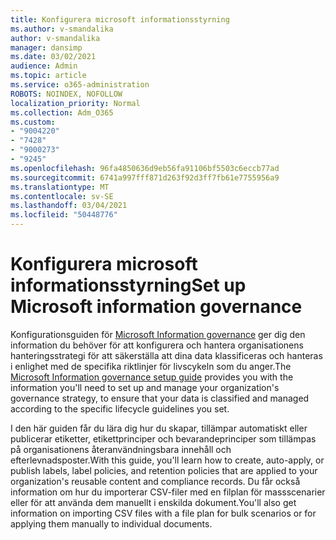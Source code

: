```yaml
---
title: Konfigurera microsoft informationsstyrning
ms.author: v-smandalika
author: v-smandalika
manager: dansimp
ms.date: 03/02/2021
audience: Admin
ms.topic: article
ms.service: o365-administration
ROBOTS: NOINDEX, NOFOLLOW
localization_priority: Normal
ms.collection: Adm_O365
ms.custom:
- "9004220"
- "7428"
- "9000273"
- "9245"
ms.openlocfilehash: 96fa4850636d9eb56fa91106bf5503c6eccb77ad
ms.sourcegitcommit: 6741a997fff871d263f92d3ff7fb61e7755956a9
ms.translationtype: MT
ms.contentlocale: sv-SE
ms.lasthandoff: 03/04/2021
ms.locfileid: "50448776"
---
```

# <a name="set-up-microsoft-information-governance"></a><span data-ttu-id="5f4d0-102">Konfigurera microsoft informationsstyrning</span><span class="sxs-lookup"><span data-stu-id="5f4d0-102">Set up Microsoft information governance</span></span>

<span data-ttu-id="5f4d0-103">Konfigurationsguiden för [Microsoft Information governance](https://go.microsoft.com/fwlink/?linkid=2146529) ger dig den information du behöver för att konfigurera och hantera organisationens hanteringsstrategi för att säkerställa att dina data klassificeras och hanteras i enlighet med de specifika riktlinjer för livscykeln som du anger.</span><span class="sxs-lookup"><span data-stu-id="5f4d0-103">The [Microsoft Information governance setup guide](https://go.microsoft.com/fwlink/?linkid=2146529) provides you with the information you'll need to set up and manage your organization's governance strategy, to ensure that your data is classified and managed according to the specific lifecycle guidelines you set.</span></span>

<span data-ttu-id="5f4d0-104">I den här guiden får du lära dig hur du skapar, tillämpar automatiskt eller publicerar etiketter, etikettprinciper och bevarandeprinciper som tillämpas på organisationens återanvändningsbara innehåll och efterlevnadsposter.</span><span class="sxs-lookup"><span data-stu-id="5f4d0-104">With this guide, you'll learn how to create, auto-apply, or publish labels, label policies, and retention policies that are applied to your organization's reusable content and compliance records.</span></span> <span data-ttu-id="5f4d0-105">Du får också information om hur du importerar CSV-filer med en filplan för massscenarier eller för att använda dem manuellt i enskilda dokument.</span><span class="sxs-lookup"><span data-stu-id="5f4d0-105">You'll also get information on importing CSV files with a file plan for bulk scenarios or for applying them manually to individual documents.</span></span>
